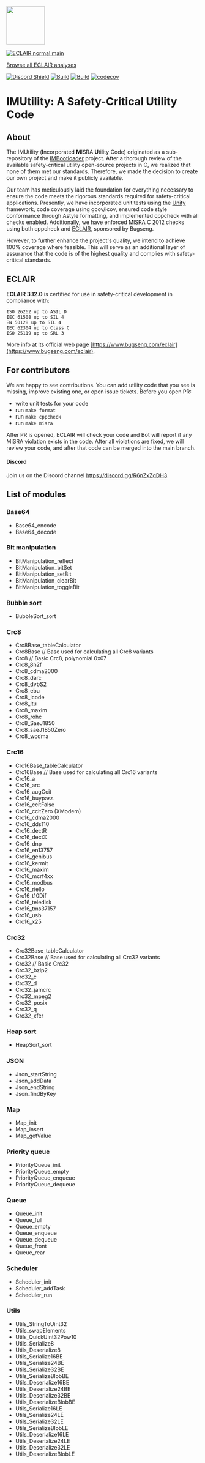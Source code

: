 <a href="https://www.bugseng.com/eclair">
  <img src="https://eclairit.com:3787/rsrc/eclair.svg" width="100" />
</a>

[![ECLAIR normal main](https://eclairit.com:3787/fs/var/local/eclair/github/IMProject/IMUtility.ecdf/ECLAIR_normal/main/latest/badge.svg)](https://eclairit.com:3787/fs/var/local/eclair/github/IMProject/IMUtility.ecdf/ECLAIR_normal/main/latest/index.html)

[Browse all ECLAIR analyses](https://eclairit.com:3787/fs/var/local/eclair/github/IMProject/IMUtility.ecdf/)


[![Discord Shield](https://discordapp.com/api/guilds/1059535033347604560/widget.png?style=shield)](https://discord.gg/R6nZxZqDH3)
[![Build](https://github.com/IMProject/IMUtility/actions/workflows/compile.yml/badge.svg)](https://github.com/IMProject/IMUtility/actions/workflows/compile.yml?query=branch%3Amain) [![Build](https://github.com/IMProject/IMUtility/actions/workflows/checks.yml/badge.svg)](https://github.com/IMProject/IMUtility/actions/workflows/checks.yml?query=branch%3Amain)
[![codecov](https://codecov.io/gh/IMProject/IMUtility/branch/main/graph/badge.svg?token=XF771QJZ1G)](https://codecov.io/gh/IMProject/IMUtility)


# IMUtility: A Safety-Critical Utility Code

## About

The IMUtility (<b>I</b>ncorporated <b>M</b>ISRA <b>U</b>tility Code) originated as a sub-repository of the [IMBootloader](https://github.com/IMProject/IMBootloader) project. After a thorough review of the available safety-critical utility open-source projects in C, we realized that none of them met our standards. Therefore, we made the decision to create our own project and make it publicly available.

Our team has meticulously laid the foundation for everything necessary to ensure the code meets the rigorous standards required for safety-critical applications. Presently, we have incorporated unit tests using the [Unity](https://github.com/ThrowTheSwitch/Unity) framework, code coverage using gcov/lcov, ensured code style conformance through Astyle formatting, and implemented cppcheck with all checks enabled. Additionally, we have enforced MISRA C 2012 checks using both cppcheck and [ECLAIR](https://www.bugseng.com/eclair), sponsored by Bugseng.

However, to further enhance the project's quality, we intend to achieve 100% coverage where feasible. This will serve as an additional layer of assurance that the code is of the highest quality and complies with safety-critical standards.

## ECLAIR
<b>ECLAIR 3.12.0</b> is certified for use in safety-critical development in compliance with:

    ISO 26262 up to ASIL D
    IEC 61508 up to SIL 4
    EN 50128 up to SIL 4
    IEC 62304 up to Class C
    ISO 25119 up to SRL 3

More info at its official web page [https://www.bugseng.com/eclair](https://www.bugseng.com/eclair).

## For contributors
We are happy to see contributions. You can add utility code that you see is missing, improve existing one, or open issue tickets. 
Before you open PR:
- write unit tests for your code
- run `make format`
- run `make cppcheck`
- run `make misra`

After PR is opened, ECLAIR will check your code and Bot will report if any MISRA violation exists in the code. 
After all violations are fixed, we will review your code, and after that code can be merged into the main branch.

#### Discord
Join us on the Discord channel https://discord.gg/R6nZxZqDH3

## List of modules
### Base64
- Base64_encode
- Base64_decode

### Bit manipulation
- BitManipulation_reflect
- BitManipulation_bitSet
- BitManipulation_setBit
- BitManipulation_clearBit
- BitManipulation_toggleBit

### Bubble sort
- BubbleSort_sort

### Crc8
- Crc8Base_tableCalculator
- Crc8Base   // Base used for calculating all Crc8 variants
- Crc8       // Basic Crc8, polynomial 0x07
- Crc8_8h2f
- Crc8_cdma2000
- Crc8_darc
- Crc8_dvbS2
- Crc8_ebu
- Crc8_icode
- Crc8_itu
- Crc8_maxim
- Crc8_rohc
- Crc8_SaeJ1850
- Crc8_saeJ1850Zero
- Crc8_wcdma

### Crc16
- Crc16Base_tableCalculator
- Crc16Base // Base used for calculating all Crc16 variants
- Crc16_a
- Crc16_arc
- Crc16_augCcit
- Crc16_buypass
- Crc16_ccitFalse
- Crc16_ccitZero (XModem)
- Crc16_cdma2000
- Crc16_dds110
- Crc16_dectR
- Crc16_dectX
- Crc16_dnp
- Crc16_en13757
- Crc16_genibus
- Crc16_kermit
- Crc16_maxim
- Crc16_mcrf4xx
- Crc16_modbus
- Crc16_riello
- Crc16_t10Dif
- Crc16_teledisk
- Crc16_tms37157
- Crc16_usb
- Crc16_x25
    
### Crc32
- Crc32Base_tableCalculator
- Crc32Base  // Base used for calculating all Crc32 variants
- Crc32      // Basic Crc32
- Crc32_bzip2
- Crc32_c
- Crc32_d
- Crc32_jamcrc
- Crc32_mpeg2
- Crc32_posix
- Crc32_q
- Crc32_xfer

### Heap sort
- HeapSort_sort

### JSON
- Json_startString
- Json_addData
- Json_endString
- Json_findByKey

### Map
- Map_init
- Map_insert
- Map_getValue

### Priority queue
- PriorityQueue_init
- PriorityQueue_empty
- PriorityQueue_enqueue
- PriorityQueue_dequeue

### Queue
- Queue_init
- Queue_full
- Queue_empty
- Queue_enqueue
- Queue_dequeue
- Queue_front
- Queue_rear

### Scheduler
- Scheduler_init
- Scheduler_addTask
- Scheduler_run

### Utils
- Utils_StringToUint32
- Utils_swapElements
- Utils_QuickUint32Pow10
- Utils_Serialize8
- Utils_Deserialize8
- Utils_Serialize16BE
- Utils_Serialize24BE
- Utils_Serialize32BE
- Utils_SerializeBlobBE
- Utils_Deserialize16BE
- Utils_Deserialize24BE
- Utils_Deserialize32BE
- Utils_DeserializeBlobBE
- Utils_Serialize16LE
- Utils_Serialize24LE
- Utils_Serialize32LE
- Utils_SerializeBlobLE
- Utils_Deserialize16LE
- Utils_Deserialize24LE
- Utils_Deserialize32LE
- Utils_DeserializeBlobLE
